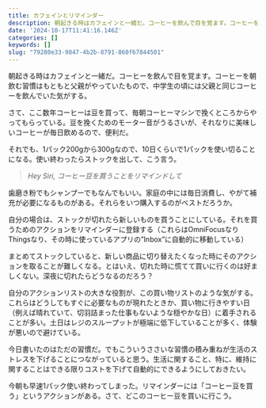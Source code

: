 ```yaml
---
title: カフェインとリマインダー
description: 朝起きる時はカフェインと一緒だ。コーヒーを飲んで目を覚ます。コーヒーを朝飲む習慣はもともと父親がやっていたもので、中学生の頃には父親と同じコーヒーを飲んでいた気がする。
date: '2024-10-17T11:41:16.146Z'
categories: []
keywords: []
slug: "79280e33-9847-4b2b-8791-860f67844501"
---
```

朝起きる時はカフェインと一緒だ。コーヒーを飲んで目を覚ます。コーヒーを朝飲む習慣はもともと父親がやっていたもので、中学生の頃には父親と同じコーヒーを飲んでいた気がする。

さて、ここ数年コーヒーは豆を買って、毎朝コーヒーマシンで挽くところからやってもらっている。豆を挽くためのモーター音がうるさいが、それなりに美味しいコーヒーが毎日飲めるので、便利だ。

それでも、1パック200gから300gなので、10日くらいで1パックを使い切ることになる。使い終わったらストックを出して、こう言う。

> _Hey Siri, コーヒー豆を買うことをリマインドして_

歯磨き粉でもシャンプーでもなんでもいい。家庭の中には毎日消費し、やがて補充が必要になるものがある。それらをいつ購入するのがベストだろうか。

自分の場合は、ストックが切れたら新しいものを買うことにしている。それを買うためのアクションをリマインダーに登録する（これらはOmniFocusなりThingsなり、その時に使っているアプリの”Inbox”に自動的に移動している）

まとめてストックしていると、新しい商品に切り替えたくなった時にそのアクションを取ることが難しくなる。とはいえ、切れた時に慌てて買いに行くのは好ましくない。深夜に切れたらどうなるのだろう？

自分のアクションリストの大きな役割が、この買い物リストのような気がする。これらはどうしてもすぐに必要なものが現れたときか、買い物に行きやすい日（例えば晴れていて、切羽詰まった仕事もないような穏やかな日）に着手されることが多い。土日はレジのスループットが極端に低下していることが多く、体験が悪いので避けている。

今日書いたのはただの習慣だ。でもこういうささいな習慣の積み重ねが生活のストレスを下げることにつながっていると思う。生活に関すること、特に、維持に関することはできる限りコストを下げて自動的にできるようにしておきたい。

今朝も早速1パック使い終わってしまった。リマインダーには「コーヒー豆を買う」というアクションがある。さて、どこのコーヒー豆を買いに行こう。